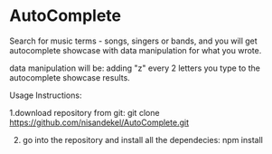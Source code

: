 # AutoComplete

Search for music terms - songs, singers or bands,
and you will get autocomplete showcase with data manipulation for what you wrote.

data manipulation will be:
adding "z" every 2 letters you type to the autocomplete showcase results.

Usage Instructions: 

1.download repository from git:
git clone https://github.com/nisandekel/AutoComplete.git

2. go into the repository and install all the dependecies:
npm install

